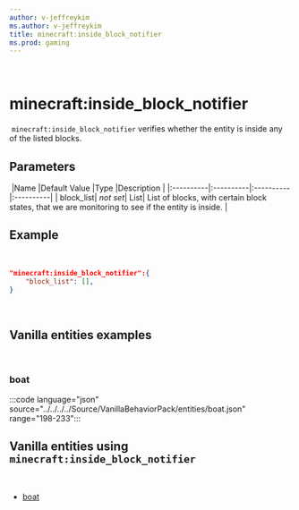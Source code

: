 ```yaml
---
author: v-jeffreykim
ms.author: v-jeffreykim
title: minecraft:inside_block_notifier
ms.prod: gaming
---
```

​
# minecraft:inside_block_notifier
​
`minecraft:inside_block_notifier` verifies whether the entity is inside any of the listed blocks.
​
## Parameters
​
|Name |Default Value  |Type  |Description  |
|:----------|:----------|:----------|:----------|
| block_list| *not set*| List| List of blocks, with certain block states, that we are monitoring to see if the entity is inside. |
​
## Example
​
```json
"minecraft:inside_block_notifier":{
    "block_list": [],
}
```
​
## Vanilla entities examples
​
### boat

:::code language="json" source="../../../../Source/VanillaBehaviorPack/entities/boat.json" range="198-233":::
​
## Vanilla entities using `minecraft:inside_block_notifier`
​
- [boat](../../../../Source/VanillaBehaviorPack_Snippets/entities/boat.md)